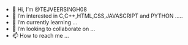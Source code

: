 - 👋 Hi, I’m @TEJVEERSINGH08
- 👀 I’m interested in C,C++,HTML,CSS,JAVASCRIPT and PYTHON .....
- 🌱 I’m currently learning ...
- 💞️ I’m looking to collaborate on ...
- 📫 How to reach me ...

<!---
TEJVEERSINGH08/TEJVEERSINGH08 is a ✨ special ✨ repository because its `README.md` (this file) appears on your GitHub profile.
You can click the Preview link to take a look at your changes.
--->
